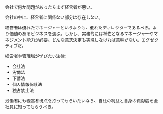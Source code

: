 会社で何か問題があったらまず経営者が悪い。

会社の中に、経営者に関係ない部分は存在しない。

経営者は優れたマネージャーというよりも、優れたディレクターであるべき。より価値のあるビジネスを選ぶ。しかし、実務的には補佐となるマネージャーやマネジメント能力が必要。どんな意志決定も実現しなければ意味がない。エグゼクティブだ。

経営者や管理職が学びたい法律:

- 会社法
- 労働法
- 下請法
- 個人情報保護法
- 独占禁止法

労働者にも経営者視点を持ってもらいたいなら、自社の利益と自身の貢献度を全社員に知ってもらうべき。

